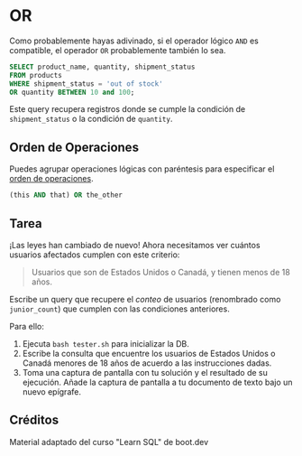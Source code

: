 # OR

Como probablemente hayas adivinado, si el operador lógico `AND` es compatible, el operador `OR` probablemente también lo sea.

```sql
SELECT product_name, quantity, shipment_status
FROM products
WHERE shipment_status = 'out of stock'
OR quantity BETWEEN 10 and 100;
```

Este query recupera registros donde se cumple la condición de `shipment_status` o la condición de `quantity`.

## Orden de Operaciones

Puedes agrupar operaciones lógicas con paréntesis para especificar el [orden de operaciones](https://www.mathsisfun.com/operation-order-pemdas.html).

```sql
(this AND that) OR the_other
```

## Tarea

¡Las leyes han cambiado de nuevo! Ahora necesitamos ver cuántos usuarios afectados cumplen con este criterio:

> Usuarios que son de Estados Unidos o Canadá, y tienen menos de 18 años.

Escribe un query que recupere el *conteo* de usuarios (renombrado como `junior_count`) que cumplen con las condiciones anteriores.

Para ello:

1. Ejecuta `bash tester.sh` para inicializar la DB.
2. Escribe la consulta que encuentre los usuarios de Estados Unidos o Canadá menores de 18 años de acuerdo a las instrucciones dadas.
3. Toma una captura de pantalla con tu solución y el resultado de su ejecución. Añade la captura de pantalla a tu documento de texto bajo un nuevo epígrafe.

## Créditos

Material adaptado del curso "Learn SQL" de boot.dev
